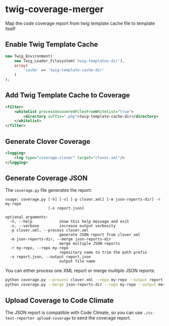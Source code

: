 # twig-coverage-merger
Map the code coverage report from twig template cache file to template itself

## Enable Twig Template Cache
```php
new Twig_Environment(
    new Twig_Loader_Filesystem('twig-templates-dir'),
    array(
        'cache' => 'twig-template-cache-dir'
    )
);
```

## Add Twig Template Cache to Coverage
```xml
<filter>
    <whitelist processUncoveredFilesFromWhitelist="true">
        <directory suffix=".php">twig-template-cache-dir</directory>
    </whitelist>
</filter>
```

## Generate Clover Coverage
```xml
<logging>
    <log type="coverage-clover" target="clover.xml"/>
</logging>
```

## Generate Coverage JSON
The `coverage.py` file generates the report:
```
usage: coverage.py [-h] [-v] [-p clover.xml] [-m json-reports-dir] -r my-repo
                   [-o report.json]

optional arguments:
  -h, --help            show this help message and exit
  -v, --verbose         increase output verbosity
  -p clover.xml, --process clover.xml
                        generate JSON report from clover xml
  -m json-reports-dir, --merge json-reports-dir
                        merge multiple JSON reports
  -r my-repo, --repo my-repo
                        repository name to trim the path prefix
  -o report.json, --output report.json
                        output file name
```

You can either process one XML report or merge multiple JSON reports:
```sh
python coverage.py --process clover.xml --repo my-repo --output report.json
python coverage.py --merge json-reports-dir --repo my-repo --output merged.json
```

## Upload Coverage to Code Climate
The JSON report is compatible with Code Climate, so you can use `./cc-test-reporter upload-coverage` to send the coverage report.

